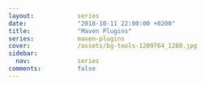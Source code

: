 ```yaml
---
layout:            series
date:              "2018-10-11 22:00:00 +0200"
title:             "Maven Plugins"
series:            maven-plugins
cover:             /assets/bg-tools-1209764_1280.jpg
sidebar:
  nav:             series
comments:          false
---
```

